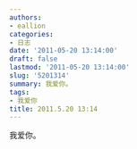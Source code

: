 ```yaml
---
authors:
- eallion
categories:
- 日志
date: '2011-05-20 13:14:00'
draft: false
lastmod: '2011-05-20 13:14:00'
slug: '5201314'
summary: 我爱你。
tags:
- 我爱你
title: 2011.5.20 13:14
---
```


我爱你。